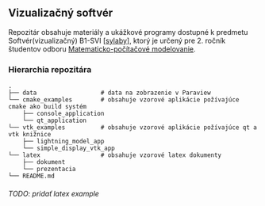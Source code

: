 ## Vizualizačný softvér

Repozitár obsahuje materiály a ukážkové programy dostupné k predmetu Softvér(vizualizačný) B1-SVI [[sylaby](https://is.stuba.sk/auth/katalog/syllabus.pl?odkud=;zobrazit_sklad=0;zobrazit_obdobi=0;obdobi=;zpet=/auth/katalog/index.pl?vzorek=Vizuali,Dohledat=Search,fakulta=21010,obdobi=321,obdobi_fak=666,jak=dle_jmena;predmet=394257;typ=1;jazyk=2;vystup=1;lang=sk)], ktorý je určený pre 2. ročník študentov odboru [Matematicko-počítačové modelovanie](https://www.math.sk/mpm/).

### Hierarchia repozitára 

    .
    ├── data                  # data na zobrazenie v Paraview
    └── cmake_examples        # obsahuje vzorové aplikácie požívajúce cmake ako build systém
        ├── console_application
        └── qt_application
    └── vtk_examples          # obsahuje vzorové aplikácie požívajúce qt a vtk knižnice
        ├── lightning_model_app
        └── simple_display_vtk_app
    └── latex                 # obsahuje vzorové latex dokumenty
        ├── dokument
        └── prezentacia
    └── README.md
    



###### TODO: pridať latex example